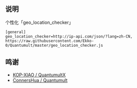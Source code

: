 ## 说明

个性化「geo_location_checker」

```
[general]
geo_location_checker=http://ip-api.com/json/?lang=zh-CN, https://raw.githubusercontent.com/Ekko-0/Quantumult/master/geo_location_checker.js
```

## 鸣谢

- [KOP-XIAO / QuantumultX](https://github.com/KOP-XIAO/QuantumultX/)
- [ConnersHua / Quantumult](https://github.com/ConnersHua/Quantumult/)
